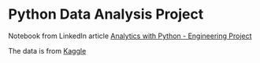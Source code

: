 # Python Data Analysis Project

Notebook from LinkedIn article [Analytics with Python - Engineering Project](https://www.linkedin.com/pulse/analytics-python-engineering-project-juanita-p/)

The data is from [Kaggle](https://www.kaggle.com/datasets/edumagalhaes/quality-prediction-in-a-mining-process)
